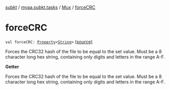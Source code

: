 [subkt](../../index.md) / [myaa.subkt.tasks](../index.md) / [Mux](index.md) / [forceCRC](./force-c-r-c.md)

# forceCRC

`val forceCRC: `[`Property`](https://docs.gradle.org/current/javadoc/org/gradle/api/provider/Property.html)`<`[`String`](https://kotlinlang.org/api/latest/jvm/stdlib/kotlin/-string/index.html)`>` [(source)](https://github.com/Myaamori/SubKt/blob/0.1.8/src/main/kotlin/myaa/subkt/tasks/muxtask.kt#L634)

Forces the CRC32 hash of the file to be equal to the set value.
Must be a 8 character long hex string, containing only digits
and letters in the range A-F.

**Getter**

Forces the CRC32 hash of the file to be equal to the set value.
Must be a 8 character long hex string, containing only digits
and letters in the range A-F.

